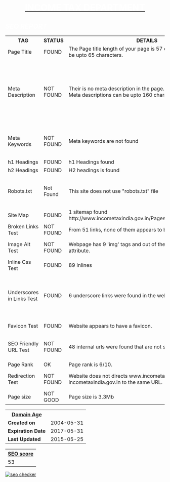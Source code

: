 <html>
<style>
body{
background-image: url("http://avante.biz/wp-content/uploads/Green-Wallpaper-Hd/Green-Wallpaper-Hd-007.jpg")}
</style>
<body>
<div align="center">
  <b><u><h1 style="color:white;">INCOME TAX DEPARTMENT</h1></u></b>
</div>
<i><h2 style="color:white;">SEO REPORT</h2></i>
<table>
<tr>
<th><b>TAG</b></th>
<th><b>STATUS</b></th>
<th><b>DETAILS</b></th>
<th><b>SUGGESTIONS</b></th>
</tr>
<tr>
<td>Page Title</td>
<td>FOUND</td>
<td>The Page title length of your page is 57 characters. Page title can be upto 65 characters.</td>
<td>Income Tax Department (ITD)-Government of India</td>
</tr>
<tr>

<td>Meta Description</td>
<td>NOT FOUND </td>
<td>Their is no meta description in the page.<br>
 Meta descriptions can be upto 160 characters. </td> 
<td>Meta Descriptions should be used as this helps Search Engines understand what the page is about and index your web pages accordingly for relevant keywords or keyword phrases.<br>
<b>Meta description suggestion </b> : Income Tax Department (ITD) is a partner in the
nation building process through progressive tax policy, efficient and effective tax
administration and improved voluntary compliance. This is achieved by an
enabling policy environment and augmenting the revenue mobilisation apparatus
for optimum revenue collection under the law, while maintaining taxpayer confidence
in the system.</td>

</tr>
<tr>
<td> Meta Keywords</td>
<td>NOT FOUND </td>
<td>Meta keywords are not found</td>
<td> Meta Keywords should be used as they help search engines associate the indexed content to the right keywords.<br>
Keywords such as <b>TAX INFORMATION 
AND SERVICES</b>, <b>TAX LAWS AND
RULES</b>, <b>INTERNATIONAL 
TAXATION</b> can be used.
<b>Google Does not accept meta keywords any more.</b></td>
</tr>
<tr>
<td> h1 Headings </td>
<td>  FOUND </td>
<td> h1 Headings found
</td>
<td> H1 headings should be used as it effects the SEO of your page  </td>
</tr>
<tr>
<td> h2 Headings </td>
<td>  FOUND </td>
<td> H2 headings is found</td>
<td> H2 headings should be used as it effects the SEO of your page </td>
</tr>
<tr>
<td>Robots.txt</td>
<td>Not Found</td>
<td>This site does not use "robots.txt" file </td>
<td>Robots.txt is a text file webmasters create to instruct robots (typically search engine robots) how to crawl and index pages on their website. 
Web site owners use the /robots.txt file to give instructions about their site to web robots. It tells the robot that it should not visit any pages on the site.</td>
</tr>
<tr>
<td> Site Map </td>
<td> FOUND </td>
<td> 1 sitemap found <br> http://www.incometaxindia.gov.in/Pages/default.aspxsitemap.xml </td>
<td>It is good to use a sitemap as it provides a list of pages of a web site accessible to crawlers or users.</td>
</tr>
<tr>
<td>Broken Links Test</td>
<td>NOT FOUND</td>
<td>From 51 links, none of them appears to be broken. </td>
<td>It is good to have no broken links.</td>
</tr>
<tr>
<td>Image Alt Test</td>
<td>NOT FOUND</td>
<td>Webpage has 9 'img' tags and out of them 2 are missing alt attribute. </td>
<td>It helps search engines understand what an image is about. Alternate text is also very helpful in case images on a page cannot be found.</td>
</tr>
<tr>
<td>Inline Css Test</td>
<td>FOUND</td>
<td>89 Inlines</td>
<td>The site should not have inlines for optimum performance.</td> 
</tr>
<tr>
<td>Underscores in Links Test	</td>
<td>FOUND</td>
<td>6 underscore links were found in the webpage</td>
<td>Hyphens should be used instead of underscores.<br>
Instead of http://www.incometaxindia.gov.in/_layouts/15/Authenticate.aspx?Source=%2FPages%2Fdefault%2Easpx we can use <br>
http://www.incometaxindia.gov.in/-layouts/15/Authenticate.aspx?Source=%2FPages%2Fdefault%2Easpx<br>
</td>
</tr>
<tr>
<td> Favicon Test </td>
<td>FOUND </td>
<td> Website appears to have a favicon.</td>
<td>Webpage can be easily recognized through Favicon.So it is a good to have a favicon in you website.</td>
</tr>
<tr>
<td>SEO Friendly URL Test	</td>
<td> NOT FOUND</td>
<td> 48 internal urls were found that are not seo friendly</td>
<td>An SEO friendly url must contain only lower alphabets, numbers, slashes(/), dash(-). <br>
<b>Underscores, upercase Alphabets and special chars (e-g: & ? %) are not seo friendly</b>.</td>
</tr>
<tr>
<td>Page Rank</td>
<td>OK</td>
<td>	Page rank is 6/10.</td>
<td>More backlinks need to be used to increase PR.</td>
</tr>
<tr>
<td> Redirection Test </td>
<td>  NOT FOUND </td>
<td> Website does not directs www.incometaxindia.gov.in and incometaxindia.gov.in to the same URL. </td>
<td>  Redirection help you maintain your existing search engine rankings so you do not lose traffic after the transition to another URL. </td>
</tr>
<tr>
  <td>Page size</td><td > NOT GOOD</td><td >Page size is 3.3Mb</td><td>The heavier the site page, the slower the load. For optimal performance, try to keep page size below 3MB</td>
        </tr>
</table>

<p>
<table>
<tr>
     <th> <u><b>Domain Age</b></u></th>
    </tr>
    <tr>
      <td><b>Created on</b></td><td>2004-05-31</td>
    </tr>
    <tr>
      <td><b>Expiration Date</b></td><td>2017-05-31</td> </tr>
    <tr>
      <td><b>Last Updated</b></td><td>2015-05-25</td>
    </tr>
</table>
<p>
<table Bckground color="lightgreen">
    <tr>
    <th><u><b>SEO score</b></u></th>
    </tr>
    <tr><td>53</td>
    </tr>
</table>
<a href="http://smallseotools.com/website-seo-score-checker/" target="_blank"><img src="http://smallseotools.com/imgs/badge-golden-xs.png" alt="seo checker"/></a>
<body/>
<html/>

